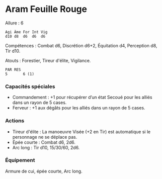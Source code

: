 
# Aram Feuille Rouge

Allure : 6


	Agi	Âme	For	Int	Vig
	d10	d8	d6	d6	d6

Compétences : Combat d6, Discrétion d6+2, Équitation d4, Perception d8, Tir d10.

Atouts : Forestier, Tireur d'élite, Vigilance.

	PAR	RES
	5       6 (1)

### Capacités spéciales
- Commandement : +1 pour récupérer d’un état Secoué pour les alliés dans un rayon de 5 cases.
- Ferveur : +1 aux dégâts pour les alliés dans un rayon de 5 cases.

### Actions
- Tireur d'élite : La manoeuvre Visée (+2 en Tir) est automatique si le personnage ne se déplace pas.
- Épée courte : Combat d6, 2d6.
- Arc long : Tir d10, 15/30/60, 2d6.

### Équipement
Armure de cui, épée courte, Arc long.
